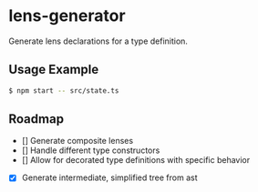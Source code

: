 # lens-generator

Generate lens declarations for a type definition.

## Usage Example

```bash
$ npm start -- src/state.ts
```

## Roadmap

- [] Generate composite lenses
- [] Handle different type constructors
- [] Allow for decorated type definitions with specific behavior
- [x] Generate intermediate, simplified tree from ast
